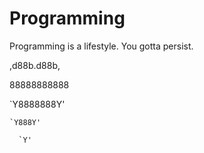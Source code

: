 # Programming

Programming is a lifestyle.
You gotta persist.

  ,d88b.d88b,
  
  88888888888
  
  `Y8888888Y'
  
    `Y888Y' 
    
      `Y'
